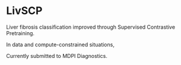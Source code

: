 # LivSCP
Liver fibrosis classification improved through Supervised Contrastive Pretraining.

In data and compute-constrained situations,

Currently submitted to MDPI Diagnostics.
